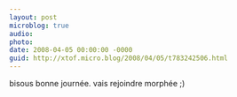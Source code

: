 ```yaml
---
layout: post
microblog: true
audio: 
photo: 
date: 2008-04-05 00:00:00 -0000
guid: http://xtof.micro.blog/2008/04/05/t783242506.html
---
```

bisous bonne journée. vais rejoindre morphée ;)
